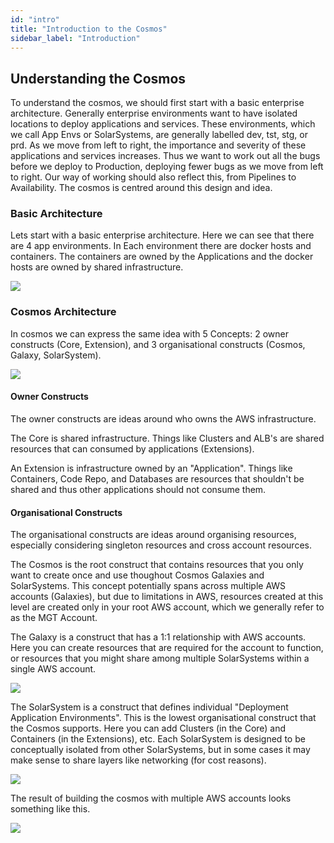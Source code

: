 ```yaml
---
id: "intro"
title: "Introduction to the Cosmos"
sidebar_label: "Introduction"
---
```


## Understanding the Cosmos

To understand the cosmos, we should first start with a basic enterprise architecture. Generally enterprise environments want to have isolated locations to deploy applications and services. These environments, which we call App Envs or SolarSystems, are generally labelled dev, tst, stg, or prd. As we move from left to right, the importance and severity of these applications and services increases. Thus we want to work out all the bugs before we deploy to Production, deploying fewer bugs as we move from left to right. Our way of working should also reflect this, from Pipelines to Availability. The cosmos is centred around this design and idea.

### Basic Architecture

Lets start with a basic enterprise architecture. Here we can see that there are 4 app environments. In Each environment there are docker hosts and containers. The containers are owned by the Applications and the docker hosts are owned by shared infrastructure.

![](./assets/intro/slide1.png)

### Cosmos Architecture

In cosmos we can express the same idea with 5 Concepts: 2 owner constructs (Core, Extension), and 3 organisational constructs (Cosmos, Galaxy, SolarSystem).

![](./assets/intro/slide2.png)

#### Owner Constructs

The owner constructs are ideas around who owns the AWS infrastructure.

The Core is shared infrastructure. Things like Clusters and ALB's are shared resources that can consumed by applications (Extensions).

An Extension is infrastructure owned by an "Application". Things like Containers, Code Repo, and Databases are resources that shouldn't be shared and thus other applications should not consume them.

#### Organisational Constructs

The organisational constructs are ideas around organising resources, especially considering singleton resources and cross account resources.

The Cosmos is the root construct that contains resources that you only want to create once and use thoughout Cosmos Galaxies and SolarSystems. This concept potentially spans across multiple AWS accounts (Galaxies), but due to limitations in AWS, resources created at this level are created only in your root AWS account, which we generally refer to as the MGT Account.

The Galaxy is a construct that has a 1:1 relationship with AWS accounts. Here you can create resources that are required for the account to function, or resources that you might share among multiple SolarSystems within a single AWS account.

![](./assets/intro/slide3.png)

The SolarSystem is a construct that defines individual "Deployment Application Environments". This is the lowest organisational construct that the Cosmos supports. Here you can add Clusters (in the Core) and Containers (in the Extensions), etc. Each SolarSystem is designed to be conceptually isolated from other SolarSystems, but in some cases it may make sense to share layers like networking (for cost reasons).

![](./assets/intro/slide4.png)

The result of building the cosmos with multiple AWS accounts looks something like this.

![](./assets/intro/slide5.png)

